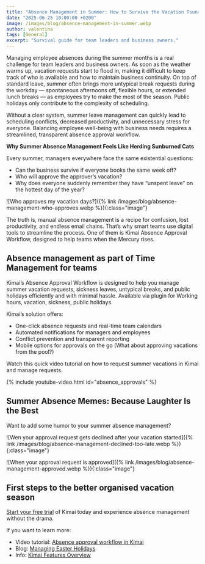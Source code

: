 ```yaml
---
title: "Absence Management in Summer: How to Survive the Vacation Tsunami"
date: "2025-06-25 10:00:00 +0200"
image: /images/blog/absence-management-in-summer.webp
author: valentina
tags: [General]
excerpt: "Survival guide for team leaders and business owners."
---
```


Managing employee absences during the summer months is a real challenge for team leaders and business owners. 
As soon as the weather warms up, vacation requests start to flood in, making it difficult to keep track of who is available and how to maintain business continuity. 
On top of standard leave, summer often brings more untypical break requests during the workday — spontaneous afternoons off, flexible hours, or extended lunch breaks — as employees try to make the most of the season. 
Public holidays only contribute to the complexity of scheduling. 

Without a clear system, summer leave management can quickly lead to scheduling conflicts, decreased productivity, and unnecessary stress for everyone. 
Balancing employee well-being with business needs requires a streamlined, transparent absence approval workflow. 

**Why Summer Absence Management Feels Like Herding Sunburned Cats**

Every summer, managers everywhere face the same existential questions:
- Can the business survive if everyone books the same week off?
- Who will approve the approver’s vacation?
- Why does everyone suddenly remember they have “unspent leave” on the hottest day of the year?

![Who approves my vacation days?]({% link /images/blog/absence-management-who-approves.webp %}){:class="image"}

The truth is, manual absence management is a recipe for confusion, lost productivity, and
endless email chains. That’s why smart teams use digital tools to streamline the process. One
of them is Kimai Absence Approval Workflow, designed to help teams when the Mercury rises.

## Absence management as part of Time Management for teams

Kimai’s Absence Approval Workflow is designed to help you manage summer vacation requests,
sickness leaves, untypical breaks, and public holidays efficiently and with minimal hassle. 
Available via plugin for Working hours, vacation, sickness, public holidays.

Kimai’s solution offers:
- One-click absence requests and real-time team calendars
- Automated notifications for managers and employees
- Conflict prevention and transparent reporting
- Mobile options for approvals on the go (What about approving vacations from the pool?)

Watch this quick video tutorial on how to request summer vacations in Kimai and manage requests.

{% include youtube-video.html id="absence_approvals" %}

## Summer Absence Memes: Because Laughter Is the Best

Want to add some humor to your summer absence management?

![Wen your approval request gets declined after your vacation started]({% link /images/blog/absence-management-declined-too-late.webp %}){:class="image"}

![When your approval request is approved]({% link /images/blog/absence-management-approved.webp %}){:class="image"}

## First steps to the better organised vacation season 

[Start your free trial](https://www.kimai.cloud/auth/registration) of Kimai today and experience absence management without the drama.

If you want to learn more:
- Video tutorial: [Absence approval workflow in Kimai](https://www.youtube.com/watch?v=7ZHRBY0pZKI&t=56s)
- Blog: [Managing Easter Holidays](https://www.kimai.org/blog/2025/managing-easter-holidays/)
- Info: [Kimai Features Overview](https://www.kimai.org/en/features.html)

